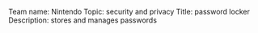 Team name: Nintendo
Topic: security and privacy
Title: password locker
Description: stores and manages passwords
